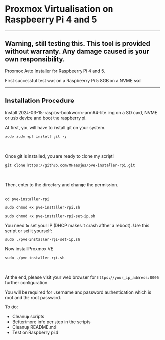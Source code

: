# Proxmox Virtualisation on Raspbeerry Pi 4 and 5

----------------------
Warning, still testing this.  This tool is provided without warranty. Any damage caused is your own responsibility.
----------------------

Proxmox Auto Installer for Raspbeerry Pi 4 and 5. 

First successful test was on a Raspbeerry Pi 5 8GB on a NVME ssd

----------------------
Installation Procedure
----------------------

Install 2024-03-15-raspios-bookworm-arm64-lite.img on a SD card, NVME or usb device and boot the raspberry pi.

At first, you will have to install git on your system.<br>

```
sudo sudo apt install git -y
```
<br><br>Once git is installed, you are ready to clone my script!<br>

```
git clone https://github.com/MHaasjes/pve-installer-rpi.git
```
<br><br>
Then, enter to the directory and change the permission.<br><br>
```
cd pve-installer-rpi

sudo chmod +x pve-installer-rpi.sh
```
```
sudo chmod +x pve-installer-rpi-set-ip.sh
```
You need to set your IP (DHCP makes it crash afther a reboot). Use this script or set it yourself:
```
sudo ./pve-installer-rpi-set-ip.sh
```
Now install Proxmox VE
```
sudo ./pve-installer-rpi.sh
```
<br><br>
At the end, please visit your web browser for ``https://your_ip_address:8006`` further configuration.<br>

You will be required for username and password authentication which is root and the root password.

To do:

- Cleanup scripts
- Better/more info per step in the scripts
- Cleanup README.md
- Test on Raspberry pi 4

